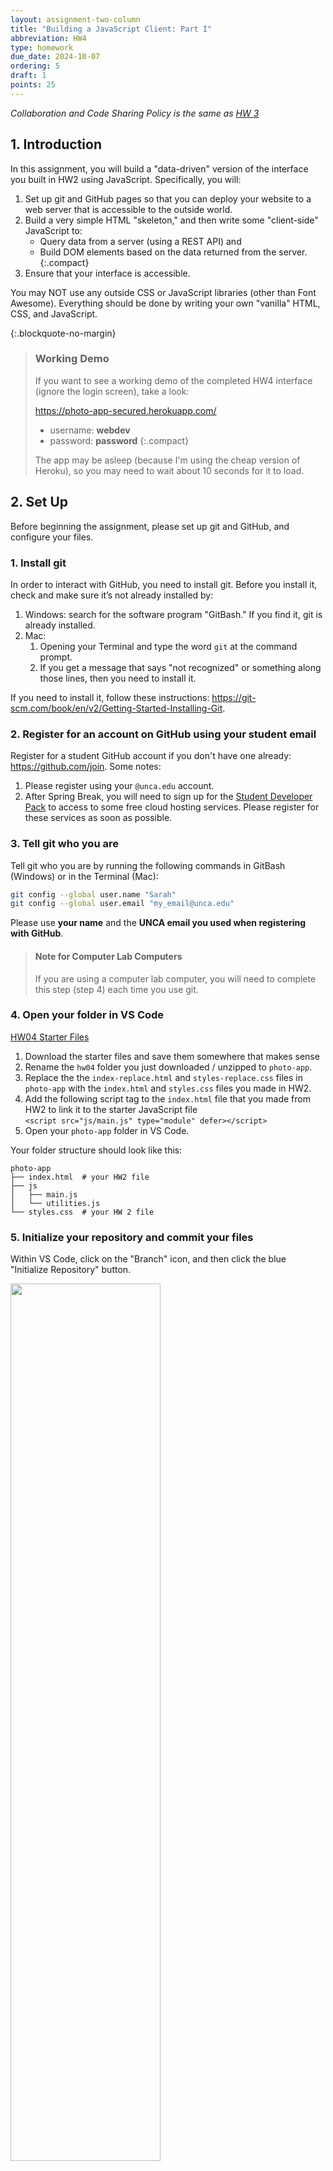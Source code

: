 ```yaml
---
layout: assignment-two-column
title: "Building a JavaScript Client: Part I"
abbreviation: HW4
type: homework
due_date: 2024-10-07
ordering: 5
draft: 1
points: 25
---
```


<style>
    table.rubric th:first-child, 
    table.rubric td:first-child {
        width: 70px !important;
        min-width: 70px !important;
    } 
    table.rubric th:nth-child(4), 
    table.rubric td:nth-child(4) {
        width: 90px !important;
        min-width: 90px !important;
    }

    .fa-heart, .fa-bookmark {
        margin-left: 8px;
    }

    figure {
        margin: 10px;
    }
    figcaption {
        padding-top: 85px;
        margin-top: -70px;
        font-family: 'Montserrat', sans-serif;
        font-weight: 600;
        color: #003da5;
        font-size: 1.1em;
    }
    .compact li {
        margin-bottom: 4px;
        line-height: 1.5em;
    }

    blockquote.updates {
        background-color: #d4edda;
        border: solid 1px #c3e6cb;
    }
    blockquote.updates h2, 
    blockquote.updates p, 
    blockquote.updates li, 
    blockquote.updates a {
        color: #155724;
    }
    blockquote.updates h2 {
        border-bottom: solid 1px #155724;
    }
    blockquote.updates a:hover {
        background-color: transparent;
    }
</style>

*Collaboration and Code Sharing Policy is the same as [HW 3](hw03)*


## 1. Introduction
In this assignment, you will build a "data-driven" version of the interface you built in HW2 using JavaScript. Specifically, you will:

1. Set up git and GitHub pages so that you can deploy your website to a web server that is accessible to the outside world.
1. Build a very simple HTML "skeleton," and then write some "client-side" JavaScript to:
    * Query data from a server (using a REST API) and
    * Build DOM elements based on the data returned from the server.
    {:.compact} 
1. Ensure that your interface is accessible.

You may NOT use any outside CSS or JavaScript libraries (other than Font Awesome). Everything should be done by writing your own "vanilla" HTML, CSS, and JavaScript.

{:.blockquote-no-margin}
> ### Working Demo
> If you want to see a working demo of the completed HW4 interface (ignore the login screen), take a look: 
> 
> <a href="https://photo-app-secured.herokuapp.com/" target="_blank">https://photo-app-secured.herokuapp.com/</a> 
> * username: **webdev**
> * password: **password** 
> {:.compact}
>
> The app may be asleep (because I'm using the cheap version of Heroku), so you may need to wait about 10 seconds for it to load.


## 2. Set Up
Before beginning the assignment, please set up git and GitHub, and configure your files.

### 1. Install git
In order to interact with GitHub, you need to install git. Before you install it, check and make sure it’s not already installed by:

1. Windows: search for the software program "GitBash." If you find it, git is already installed. 
2. Mac:
    1. Opening your Terminal and type the word `git` at the command prompt. 
    2. If you get a message that says "not recognized" or something along those lines, then you need to install it.

If you need to install it, follow these instructions:   <a href="https://git-scm.com/book/en/v2/Getting-Started-Installing-Git" target="_blank">https://git-scm.com/book/en/v2/Getting-Started-Installing-Git</a>.

### 2. Register for an account on GitHub using your student email
Register for a student GitHub account if you don't have one already: <a href="https://github.com/" target="_blank">https://github.com/join</a>. Some notes:

1. Please register using your `@unca.edu` account. 
2. After Spring Break, you will need to sign up for the <a href="https://education.github.com/pack" target="_blank">Student Developer Pack</a> to access to some free cloud hosting services. Please register for these services as soon as possible.

### 3. Tell git who you are
Tell git who you are by running the following commands in GitBash (Windows) or in the Terminal (Mac):

```bash
git config --global user.name "Sarah"
git config --global user.email "my_email@unca.edu"
```

Please use **your name** and the **UNCA email you used when registering with GitHub**.

> #### Note for Computer Lab Computers
> If you are using a computer lab computer, you will need to complete this step (step 4) each time you use git.

### 4. Open your folder in VS Code

<a href="/fall2024/course-files/homework/hw04.zip" class="nu-button">HW04 Starter Files <i class="fas fa-download"></i></a>

1. Download the starter files and save them somewhere that makes sense
2. Rename the `hw04` folder you just downloaded / unzipped to `photo-app`.
1. Replace the the `index-replace.html` and `styles-replace.css` files in `photo-app` with the `index.html` and `styles.css` files you made in HW2.
1. Add the following script tag to the `index.html` file that you made from HW2 to link it to the starter JavaScript file<br>
`<script src="js/main.js" type="module" defer></script>`
1. Open your `photo-app` folder in VS Code.

Your folder structure should look like this:
```shell
photo-app
├── index.html  # your HW2 file
├── js
│   ├── main.js
│   └── utilities.js
└── styles.css  # your HW 2 file
```

### 5. Initialize your repository and commit your files
Within VS Code, click on the "Branch" icon, and then click the blue "Initialize Repository" button.

<img class="screenshot" style="width:60%;min-width:400px;" src="/fall2024/assets/images/homework/hw05/github/step1.png" />

Add a message to the message text box (e.g., "My first commit"), and then click the blue "Commit" button.

<img class="screenshot" style="width:60%;min-width:400px;" src="/fall2024/assets/images/homework/hw05/github/step2.png" />

### 6. Create a remote branch and send your files to GitHub
After you've committed your changes, you will publish your branch by clicking the "Publish Branch" button.

<img class="screenshot" style="width:60%;min-width:400px;" src="/fall2024/assets/images/homework/hw05/github/step3.png" />

Then, make sure you ask for a **public** repo.

<img class="screenshot" style="width:60%;min-width:400px;" src="/fall2024/assets/images/homework/hw05/github/step4.png" />

You may be prompted multiple times to give VS Code permissions to interact with GitHub (and vice versa). Please grant permissions. When you're done, you may see a confirmation screen that suggests that you view your files on GitHub. Click the blue "Open on GitHub" button.

<img class="screenshot" style="width:60%;min-width:400px;" src="/fall2024/assets/images/homework/hw05/github/step5.png" />

### 7. Configure GitHub Pages
Navigate to your repository and configure GitHub Pages by:
1. Clicking the settings icon (upper right)
2. Clicking on the Pages link (left menu, scroll down halfway) 
3. Clicking the "None" button below the "Branch" subheading.
4. Selecting either the "master" or "main" branch (depending on how your git was configured).
5. Clicking the "Save" button.

<img class="screenshot" style="width:100%;min-width:400px;" src="/fall2024/assets/images/homework/hw05/github/step6.png" />


When you're done, wait about 5 minutes and then refresh the page. You should be given a link to your GitHub pages, which you will be able to preview in your browser. Bookmark the page for your convenience.

<img class="screenshot" style="width:60%;min-width:400px;" src="/fall2024/assets/images/homework/hw05/github/step7.png" />


## 3. Your Tasks


Please complete the tasks listed below. You're more than welcome to add more CSS & JS files as needed (though this is not necessary). 

{:.blockquote-no-margin}
> ### Authentication Notes
> 
> * All fetch requests will need to pass a `Bearer Token` (for now) to authenticate with the REST API. We will go over this in class.
> * There is a helper function in `js/utilities.js` called `getAccessToken()` that will help you retrieve the access token. You will store this token in a variable and include it as an HTTP header in all of your server requests.
> * We will go over this in class.
{:.compact}

{:#init}
### 1. Page Initialization Tasks (10 Points)
The functionality in this section must be invoked when the page first loads (so that the user sees each of these panels right away).

<table class="rubric">
    <thead>
        <tr>
            <th>Points</th>
            <th>Task</th>
            <th>Description</th>
            <th>Figure</th>
        </tr>
    </thead>
    <tbody>
        <tr>
            <td>1pt</td>
            <td>Right Panel: User Profile
            </td>
            <td>
                Inside of the right panel at the top, render an HTML representation of the current user's profile using data from the <code class="highlighter-rouge">/api/profile</code> endpoint.
            </td>
            <td><a href="#fig1">Figure 1</a></td>
        </tr>
        <tr>
            <td>2pts</td>
            <td>Right Panel: Suggested Accounts</td>
            <td>
                Inside of the right panel (underneath the user profile), render an HTML representation of suggested user accounts using data from the <code class="highlighter-rouge">/api/suggestions</code> endpoint.
            </td>
            <td><a href="#fig2">Figure 2</a></td>
        </tr>
        <tr>
            <td>2pts</td>
            <td>Stories Panel</td>
            <td>
                Render an HTML representation of stories from the user's network using data from the <code class="highlighter-rouge">/api/stories</code> endpoint.
            </td>
            <td><a href="#fig3">Figure 3</a></td>
        </tr>
        <tr>
            <td>5pts</td>
            <td>Posts Panel</td>
            <td>
                Underneath the stories panel, renter an HTML representation of the first 10 posts from the user's network using data from the <code class="highlighter-rouge">/api/posts</code> endpoint. Please ensure that the following rules are honored:
                <ul>
                    <li>
                        If there is more than one comment associated with the post, display a “view all n comments” button (replace n by the actual number of comments) and only show the most recent comment. Otherwise, display a single comment below the title of the post (if one exists).
                    </li>
                    <li>
                        If the current user has already liked the post, the heart icon should be red <i style="color: #cf0c0c" class="fas fa-heart"></i>. Otherwise it should be hollow <i class="far fa-heart"></i>. You can check if the current user has liked the post by checking the post's<code class="highlighter-rouge">current_user_like_id</code> data field. If the post has been liked by the current user, then this data field exists. Otherwise, the field is undefined. 
                    </li>
                    <li>
                        If the current user has already bookmarked the post, the bookmark icon should be black <i class="fas fa-bookmark"></i>. Otherwise it should be hollow <i class="far fa-bookmark"></i>. You can check if the current user has bookmarked the post by checking the post's<code class="highlighter-rouge">current_user_bookmark_id</code> data field. If the post has been bookmarked by the current user, then this data field exists. Otherwise, then the field is undefined. 
                    </li>
                </ul>
            </td>
            <td><a href="#fig4">Figure 4</a></td>
        </tr>
    </tbody>
</table>

Note that the content from each box should be generated from the API data (no hard-coding).

<figure>
    <figcaption id="fig1">Figure 1: User Profile</figcaption>
    <img class="screenshot" alt="screen shot of the stories panel" style="width:30%;" src="/fall2024/assets/images/homework/hw05/a.png"/>
</figure>

<figure>
    <figcaption id="fig2">Figure 2: Suggestions</figcaption>
    <img class="screenshot" alt="screen shot of the stories panel" style="width:30%;" src="/fall2024/assets/images/homework/hw05/b.png"/>
</figure>

<figure>
    <figcaption id="fig3">Figure 3: Stories</figcaption>
    <img class="screenshot" alt="screen shot of the stories panel" style="width:75%;" src="/fall2024/assets/images/homework/hw05/c.png"/>
</figure>

<figure>
    <figcaption id="fig4">Figure 4: Post</figcaption>
    <img class="screenshot" alt="screen shot of the post panel" style="width:75%;" src="/fall2024/assets/images/homework/hw05/d.png"/>
</figure>


{:#post-detail}
### 2. Post Detail Modal (5 Points)
Next, you will make a modal window that displays a more detailed representation of the post.

<table class="rubric">
    <thead>
        <tr>
            <th>Points</th>
            <th>Task</th>
            <th>Description</th>
        </tr>
    </thead>
    <tbody>
        <tr>
            <td>2pts</td>
            <td>
                "View all X comments" Button Click
            </td>
            <td>
                <ul class="compact">
                    <li>Modal box opens</li>
                    <li>Close button in top, right-hand corner</li>
                    <li>The rest of the page is blocked behind a panel so that you can't interact with the rest of the page</li>
                </ul>
            </td>
        </tr>
        <tr>
            <td>2pts</td>
            <td>
                Modal Body
            </td>
            <td>
                <ul class="compact">
                    <li>
                        The featured image is displayed on the left (as pictured)
                    </li>
                    <li>All of the comments are displayed on the right (as pictured)</li>
                    <li>The comment box scrolls while the picture stays anchored
                    <ul>
                        <li>Hint: give the comments container a fixed height and set the `overflow-y` style property to `auto`</li>
                    </ul>
                    </li>
                </ul>
            </td>
        </tr>
        <tr>
            <td>1pt</td>
            <td>
                Close Button Click
            </td>
            <td>
                <ul class="compact">
                    <li>
                        Clicking the close button will close the modal window
                    </li>
                </ul>
            </td>
        </tr>
    </tbody>
</table>


<figure>
    <figcaption id="fig5">Figure 5: Post Detail in Modal Box</figcaption>
    <p>Note: in this example, the picture changes because of the way that picsum.photos works. Just ignore that for now.</p>
    <img class="screenshot frame" alt="screen shot of the post panel" style="width:75%;" src="/fall2024/assets/images/homework/hw05/post-detail.gif"/>
</figure>



{:#accessibility}
### 3. Accessibility Features (4 points)
Accessibility can be tricky when you're relying on the fetch API, because a screen reader doesn't always know that content has changed on the page. In addition, you don't want to be over-reliant on the mouse. Please take a look at the [Accessibility Resources](/fall2024/accessibility-reference/), and specifically the resources pertaining to aria roles and attributes.

<table class="rubric">
    <thead>
        <tr>
            <th>Points</th>
            <th>Task</th>
            <th>Description</th>
        </tr>
    </thead>
    <tbody>
        <tr>
            <td>2pts</td>
            <td>
                Keyboard Navigation
            </td>
            <td>
                <ul class="compact">
                    <li>Ensure that all of the buttons are tabbable</li>
                    <li>Hint: if you use the HTML <code class="highlighter-rouge">&lt;button&gt;&lt;/button&gt;</code> element for all of your buttons, you get this functionality for free.
                    </li>
                </ul>
            </td>
        </tr>

        <tr>
            <td>2pts</td>
            <td>
                Modal Box (Post Detail)
            </td>
            <td>
                Please ensure that the following accessibility features have been implemented. See <a href="https://humanwhocodes.com/blog/2013/02/12/making-an-accessible-dialog-box/" target="_blank">this online resource</a>
                <ul class="compact">
                    <li>When the modal opens, the close control should have the focus.</li>
                    <li>When the modal closes, the "View all X comments" button that triggered the modal to open should have the focus.</li>
                    <li>When the modal is visible / hidden, ensure that the <code>aria-hidden</code> attribute reflects the state of the modal.</li>
                    <li>Ensure that the modal has the appropriate role set (<code>role="dialog"</code>)</li>
                    <li>Extra credit (2 points): When the user tabs from within the modal, ensure that the focus does not leave the modal.</li>
                    <li>Extra credit (2 points): make the "Escape" key close the modal (in addition to the close button), and make sure the focus still returns to the "View all X comments" button.</li>
                </ul>
            </td>
        </tr>
    </tbody>
</table>

{:#github-commit}
### 4. Commit Everything to GitHub (2 points)
When you're done, please commit and push everything to GitHub.

## 4. What to Turn In

### Rubric
Please review the requirements above and ensure you have met them. Specifically:

{:.medium}
| Points | Category |
|--|--|
| [10 points](#init) | Page initialization |
| [5 points](#post-detail) | post detail modal |
| [4 points](#accessibility) | Accessibility features |
| [2 points](#github-commit) | Successfully Deployed to GitHub + GitHub Pages |
| 4 points  | Composition and CSS (the UI looks like the screenshots provided). Everything still has to look good and be responsive. |


### Moodle Submission
When you're done, please submit the following to the Moodle:

{:.checkbox-list}
* A link to your GitHub Repository
* A link to your GitHub Pages
* The name of your partner (if applicable)
* Whether you completed any of the extra credit (so that I can look for it)
